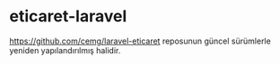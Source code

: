# eticaret-laravel
 https://github.com/cemg/laravel-eticaret reposunun güncel sürümlerle yeniden yapılandırılmış halidir.
